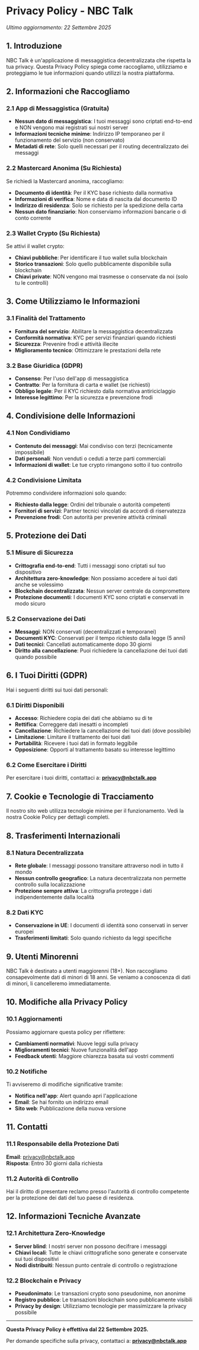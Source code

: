 # Privacy Policy - NBC Talk

*Ultimo aggiornamento: 22 Settembre 2025*

## 1. Introduzione

NBC Talk è un'applicazione di messaggistica decentralizzata che rispetta la tua privacy. Questa Privacy Policy spiega come raccogliamo, utilizziamo e proteggiamo le tue informazioni quando utilizzi la nostra piattaforma.

## 2. Informazioni che Raccogliamo

### 2.1 App di Messaggistica (Gratuita)
- **Nessun dato di messaggistica**: I tuoi messaggi sono criptati end-to-end e NON vengono mai registrati sui nostri server
- **Informazioni tecniche minime**: Indirizzo IP temporaneo per il funzionamento del servizio (non conservato)
- **Metadati di rete**: Solo quelli necessari per il routing decentralizzato dei messaggi

### 2.2 Mastercard Anonima (Su Richiesta)
Se richiedi la Mastercard anonima, raccogliamo:
- **Documento di identità**: Per il KYC base richiesto dalla normativa
- **Informazioni di verifica**: Nome e data di nascita dal documento ID
- **Indirizzo di residenza**: Solo se richiesto per la spedizione della carta
- **Nessun dato finanziario**: Non conserviamo informazioni bancarie o di conto corrente

### 2.3 Wallet Crypto (Su Richiesta)
Se attivi il wallet crypto:
- **Chiavi pubbliche**: Per identificare il tuo wallet sulla blockchain
- **Storico transazioni**: Solo quello pubblicamente disponibile sulla blockchain
- **Chiavi private**: NON vengono mai trasmesse o conservate da noi (solo tu le controlli)

## 3. Come Utilizziamo le Informazioni

### 3.1 Finalità del Trattamento
- **Fornitura del servizio**: Abilitare la messaggistica decentralizzata
- **Conformità normativa**: KYC per servizi finanziari quando richiesti
- **Sicurezza**: Prevenire frodi e attività illecite
- **Miglioramento tecnico**: Ottimizzare le prestazioni della rete

### 3.2 Base Giuridica (GDPR)
- **Consenso**: Per l'uso dell'app di messaggistica
- **Contratto**: Per la fornitura di carta e wallet (se richiesti)
- **Obbligo legale**: Per il KYC richiesto dalla normativa antiriciclaggio
- **Interesse legittimo**: Per la sicurezza e prevenzione frodi

## 4. Condivisione delle Informazioni

### 4.1 Non Condividiamo
- **Contenuto dei messaggi**: Mai condiviso con terzi (tecnicamente impossibile)
- **Dati personali**: Non venduti o ceduti a terze parti commerciali
- **Informazioni di wallet**: Le tue crypto rimangono sotto il tuo controllo

### 4.2 Condivisione Limitata
Potremmo condividere informazioni solo quando:
- **Richiesto dalla legge**: Ordini del tribunale o autorità competenti
- **Fornitori di servizi**: Partner tecnici vincolati da accordi di riservatezza
- **Prevenzione frodi**: Con autorità per prevenire attività criminali

## 5. Protezione dei Dati

### 5.1 Misure di Sicurezza
- **Crittografia end-to-end**: Tutti i messaggi sono criptati sul tuo dispositivo
- **Architettura zero-knowledge**: Non possiamo accedere ai tuoi dati anche se volessimo
- **Blockchain decentralizzata**: Nessun server centrale da compromettere
- **Protezione documenti**: I documenti KYC sono criptati e conservati in modo sicuro

### 5.2 Conservazione dei Dati
- **Messaggi**: NON conservati (decentralizzati e temporanei)
- **Documenti KYC**: Conservati per il tempo richiesto dalla legge (5 anni)
- **Dati tecnici**: Cancellati automaticamente dopo 30 giorni
- **Diritto alla cancellazione**: Puoi richiedere la cancellazione dei tuoi dati quando possibile

## 6. I Tuoi Diritti (GDPR)

Hai i seguenti diritti sui tuoi dati personali:

### 6.1 Diritti Disponibili
- **Accesso**: Richiedere copia dei dati che abbiamo su di te
- **Rettifica**: Correggere dati inesatti o incompleti
- **Cancellazione**: Richiedere la cancellazione dei tuoi dati (dove possibile)
- **Limitazione**: Limitare il trattamento dei tuoi dati
- **Portabilità**: Ricevere i tuoi dati in formato leggibile
- **Opposizione**: Opporti al trattamento basato su interesse legittimo

### 6.2 Come Esercitare i Diritti
Per esercitare i tuoi diritti, contattaci a: **privacy@nbctalk.app**

## 7. Cookie e Tecnologie di Tracciamento

Il nostro sito web utilizza tecnologie minime per il funzionamento. Vedi la nostra Cookie Policy per dettagli completi.

## 8. Trasferimenti Internazionali

### 8.1 Natura Decentralizzata
- **Rete globale**: I messaggi possono transitare attraverso nodi in tutto il mondo
- **Nessun controllo geografico**: La natura decentralizzata non permette controllo sulla localizzazione
- **Protezione sempre attiva**: La crittografia protegge i dati indipendentemente dalla località

### 8.2 Dati KYC
- **Conservazione in UE**: I documenti di identità sono conservati in server europei
- **Trasferimenti limitati**: Solo quando richiesto da leggi specifiche

## 9. Utenti Minorenni

NBC Talk è destinato a utenti maggiorenni (18+). Non raccogliamo consapevolmente dati di minori di 18 anni. Se veniamo a conoscenza di dati di minori, li cancelleremo immediatamente.

## 10. Modifiche alla Privacy Policy

### 10.1 Aggiornamenti
Possiamo aggiornare questa policy per riflettere:
- **Cambiamenti normativi**: Nuove leggi sulla privacy
- **Miglioramenti tecnici**: Nuove funzionalità dell'app
- **Feedback utenti**: Maggiore chiarezza basata sui vostri commenti

### 10.2 Notifiche
Ti avviseremo di modifiche significative tramite:
- **Notifica nell'app**: Alert quando apri l'applicazione
- **Email**: Se hai fornito un indirizzo email
- **Sito web**: Pubblicazione della nuova versione

## 11. Contatti

### 11.1 Responsabile della Protezione Dati
**Email**: privacy@nbctalk.app  
**Risposta**: Entro 30 giorni dalla richiesta

### 11.2 Autorità di Controllo
Hai il diritto di presentare reclamo presso l'autorità di controllo competente per la protezione dei dati del tuo paese di residenza.

## 12. Informazioni Tecniche Avanzate

### 12.1 Architettura Zero-Knowledge
- **Server blind**: I nostri server non possono decifrare i messaggi
- **Chiavi locali**: Tutte le chiavi crittografiche sono generate e conservate sui tuoi dispositivi
- **Nodi distribuiti**: Nessun punto centrale di controllo o registrazione

### 12.2 Blockchain e Privacy
- **Pseudonimato**: Le transazioni crypto sono pseudonime, non anonime
- **Registro pubblico**: Le transazioni blockchain sono pubblicamente visibili
- **Privacy by design**: Utilizziamo tecnologie per massimizzare la privacy possibile

---

**Questa Privacy Policy è effettiva dal 22 Settembre 2025.**

Per domande specifiche sulla privacy, contattaci a: **privacy@nbctalk.app**